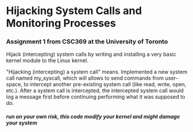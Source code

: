 # Hijacking System Calls and Monitoring Processes

### Assignment 1 from CSC369 at the University of Toronto

Hijack (intercepting) system calls by writing and installing a very basic kernel module to the Linux kernel.

"Hijacking (intercepting) a system call" means. Implemented a new system call named my_syscall, which will allows to send commands from user-space, to intercept another pre-existing system call (like read, write, open, etc.). After a system call is intercepted, the intercepted system call would log a message first before continuing performing what it was supposed to do.

##### run on your own risk, this code modify your kernel and might damage your system
